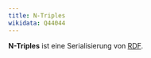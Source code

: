 ```yaml
---
title: N-Triples
wikidata: Q44044 
---
```


**N-Triples** ist eine Serialisierung von [RDF](../rdf).
